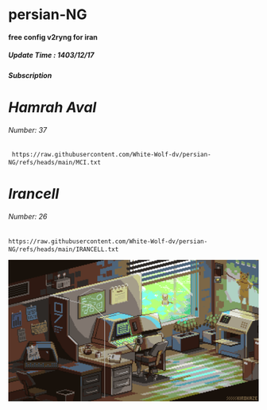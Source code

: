 # persian-NG

#### free config v2ryng for iran


<h5>Update Time : 1403/12/17</h5>

##### Subscription

  # *****Hamrah Aval*****

<h6>Number: 37 </h6>

     https://raw.githubusercontent.com/White-Wolf-dv/persian-NG/refs/heads/main/MCI.txt

# *****Irancell*****

<h6>Number: 26</h6>

    https://raw.githubusercontent.com/White-Wolf-dv/persian-NG/refs/heads/main/IRANCELL.txt

<p align="center">
<img  src="https://github.com/White-Wolf-dv/White-Wolf-dv/blob/main/14.gif">
</p>
